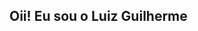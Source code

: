 ## Oii! Eu sou o Luiz Guilherme
<div>
  <a href="https://github-readme-stats.vercel.app/api?username=LuiFoo&theme=one_dark_pro&show_icons=true"

